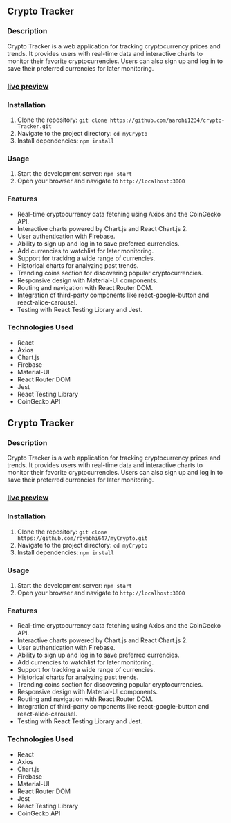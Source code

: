 ## Crypto Tracker

### Description
Crypto Tracker is a web application for tracking cryptocurrency prices and trends. It provides users with real-time data and interactive charts to monitor their favorite cryptocurrencies. Users can also sign up and log in to save their preferred currencies for later monitoring.

### [live preview](https://abhii-crypto.netlify.app/)

### Installation
1. Clone the repository: `git clone https://github.com/aarohi1234/crypto-Tracker.git`
2. Navigate to the project directory: `cd myCrypto`
3. Install dependencies: `npm install`

### Usage
1. Start the development server: `npm start`
2. Open your browser and navigate to `http://localhost:3000`

### Features
- Real-time cryptocurrency data fetching using Axios and the CoinGecko API.
- Interactive charts powered by Chart.js and React Chart.js 2.
- User authentication with Firebase.
- Ability to sign up and log in to save preferred currencies.
- Add currencies to watchlist for later monitoring.
- Support for tracking a wide range of currencies.
- Historical charts for analyzing past trends.
- Trending coins section for discovering popular cryptocurrencies.
- Responsive design with Material-UI components.
- Routing and navigation with React Router DOM.
- Integration of third-party components like react-google-button and react-alice-carousel.
- Testing with React Testing Library and Jest.

### Technologies Used
- React
- Axios
- Chart.js
- Firebase
- Material-UI
- React Router DOM
- Jest
- React Testing Library
- CoinGecko API
## Crypto Tracker

### Description
Crypto Tracker is a web application for tracking cryptocurrency prices and trends. It provides users with real-time data and interactive charts to monitor their favorite cryptocurrencies. Users can also sign up and log in to save their preferred currencies for later monitoring.

### [live preview](https://abhii-crypto.netlify.app/)

### Installation
1. Clone the repository: `git clone https://github.com/royabhi647/myCrypto.git`
2. Navigate to the project directory: `cd myCrypto`
3. Install dependencies: `npm install`

### Usage
1. Start the development server: `npm start`
2. Open your browser and navigate to `http://localhost:3000`

### Features
- Real-time cryptocurrency data fetching using Axios and the CoinGecko API.
- Interactive charts powered by Chart.js and React Chart.js 2.
- User authentication with Firebase.
- Ability to sign up and log in to save preferred currencies.
- Add currencies to watchlist for later monitoring.
- Support for tracking a wide range of currencies.
- Historical charts for analyzing past trends.
- Trending coins section for discovering popular cryptocurrencies.
- Responsive design with Material-UI components.
- Routing and navigation with React Router DOM.
- Integration of third-party components like react-google-button and react-alice-carousel.
- Testing with React Testing Library and Jest.

### Technologies Used
- React
- Axios
- Chart.js
- Firebase
- Material-UI
- React Router DOM
- Jest
- React Testing Library
- CoinGecko API